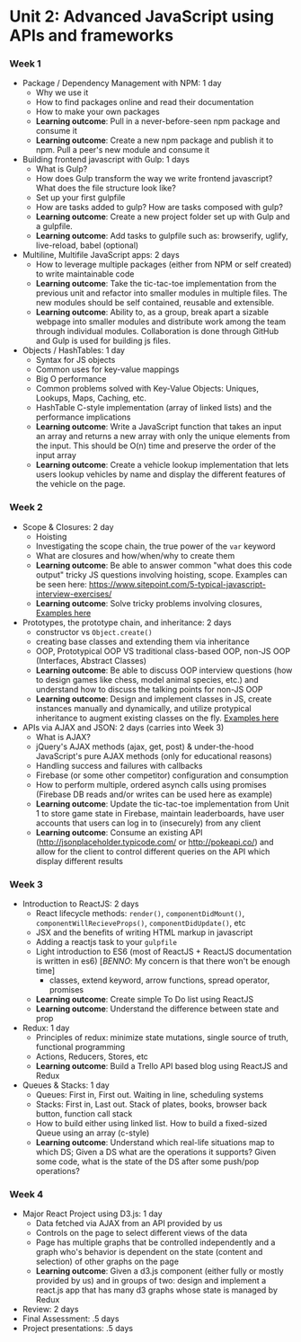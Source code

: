 # Unit 2: Advanced JavaScript using APIs and frameworks

### Week 1

- Package / Dependency Management with NPM: 1 day
  - Why we use it
  - How to find packages online and read their documentation
  - How to make your own packages
  - **Learning outcome**: Pull in a never-before-seen npm package and consume it
  - **Learning outcome**: Create a new npm package and publish it to npm. Pull a peer's new module and consume it
- Building frontend javascript with Gulp: 1 days
  - What is Gulp?
  - How does Gulp transform the way we write frontend javascript? What does the file structure look like?
  - Set up your first gulpfile
  - How are tasks added to gulp? How are tasks composed with gulp?
  - **Learning outcome**: Create a new project folder set up with Gulp and a gulpfile.
  - **Learning outcome**: Add tasks to gulpfile such as: browserify, uglify, live-reload, babel (optional)
- Multiline, Multifile JavaScript apps: 2 days
  - How to leverage multiple packages (either from NPM or self created) to write maintainable code
  - **Learning outcome**: Take the tic-tac-toe implementation from the previous unit and refactor into smaller modules in multiple files. The new modules should be self contained, reusable and extensible.
  - **Learning outcome**: Ability to, as a group, break apart a sizable webpage into smaller modules and distribute work among the team through individual modules. Collaboration is done through GitHub and Gulp is used for building js files.
- Objects / HashTables: 1 day
  - Syntax for JS objects
  - Common uses for key-value mappings
  - Big O performance
  - Common problems solved with Key-Value Objects: Uniques, Lookups, Maps, Caching, etc.
  - HashTable C-style implementation (array of linked lists) and the performance implications
  - **Learning outcome**: Write a JavaScript function that takes an input an array and returns a new array with only the unique elements from the input. This should be O(n) time and preserve the order of the input array
  - **Learning outcome**: Create a vehicle lookup implementation that lets users lookup vehicles by name and display the different features of the vehicle on the page.


### Week 2

- Scope & Closures: 2 day
  - Hoisting
  - Investigating the scope chain, the true power of the `var` keyword
  - What are closures and how/when/why to create them
  - **Learning outcome**: Be able to answer common "what does this code output" tricky JS questions involving hoisting, scope. Examples can be seen here: https://www.sitepoint.com/5-typical-javascript-interview-exercises/ 
  - **Learning outcome**: Solve tricky problems involving closures, [Examples here](https://github.com/C4Q/ac-curriculum-web/tree/master/unit2-apis-and-advanced-javascript/closure-challenges.md)
- Prototypes, the prototype chain, and inheritance: 2 days
  - constructor vs `Object.create()`
  - creating base classes and extending them via inheritance
  - OOP, Prototypical OOP VS traditional class-based OOP, non-JS OOP (Interfaces, Abstract Classes)
  - **Learning outcome**: Be able to discuss OOP interview questions (how to design games like chess, model animal species, etc.) and understand how to discuss the talking points for non-JS OOP
  - **Learning outcome**: Design and implement classes in JS, create instances manually and dynamically, and utilize protypical inheritance to augment existing classes on the fly. [Examples here](https://github.com/C4Q/ac-curriculum-web/tree/master/unit2-apis-and-advanced-javascript/oo-challenges.md)
- APIs via AJAX and JSON: 2 days (carries into Week 3)
  - What is AJAX?
  - jQuery's AJAX methods (ajax, get, post) & under-the-hood JavaScript's pure AJAX methods (only for educational reasons)
  - Handling success and failures with callbacks
  - Firebase (or some other competitor) configuration and consumption
  - How to perform multiple, ordered asynch calls using promises (Firebase DB reads and/or writes can be used here as example)
  - **Learning outcome**: Update the tic-tac-toe implementation from Unit 1 to store game state in Firebase, maintain leaderboards, have user accounts that users can log in to (insecurely) from any client
  - **Learning outcome**: Consume an existing API (http://jsonplaceholder.typicode.com/ or http://pokeapi.co/) and allow for the client to control different queries on the API which display different results 


### Week 3

- Introduction to ReactJS: 2 days
  - React lifecycle methods: `render()`, `componentDidMount()`, `componentWillRecieveProps()`, `componentDidUpdate()`, etc
  - JSX and the benefits of writing HTML markup in javascript
  - Adding a reactjs task to your `gulpfile`
  - Light introduction to ES6 (most of ReactJS + ReactJS documentation is written in es6) [_BENNO_: My concern is that there won't be enough time]
    - classes, extend keyword, arrow functions, spread operator, promises
  - **Learning outcome**: Create simple To Do list using ReactJS
  - **Learning outcome**: Understand the difference between state and prop
- Redux: 1 day
  - Principles of redux: minimize state mutations, single source of truth, functional programming
  - Actions, Reducers, Stores, etc
  - **Learning outcome**: Build a Trello API based blog using ReactJS and Redux
- Queues & Stacks: 1 day
  - Queues: First in, First out. Waiting in line, scheduling systems
  - Stacks: First in, Last out. Stack of plates, books, browser back button, function call stack
  - How to build either using linked list. How to build a fixed-sized Queue using an array (c-style)
  - **Learning outcome**: Understand which real-life situations map to which DS; Given a DS what are the operations it supports? Given some code, what is the state of the DS after some push/pop operations?

### Week 4

- Major React Project using D3.js: 1 day
  - Data fetched via AJAX from an API provided by us
  - Controls on the page to select different views of the data
  - Page has multiple graphs that be controlled independently and a graph who's behavior is dependent on the state (content and selection) of other graphs on the page
  - **Learning outcome**: Given a d3.js component (either fully or mostly provided by us) and in groups of two: design and implement a react.js app that has many d3 graphs whose state is managed by Redux
- Review: 2 days
- Final Assessment: .5 days
- Project presentations: .5 days
